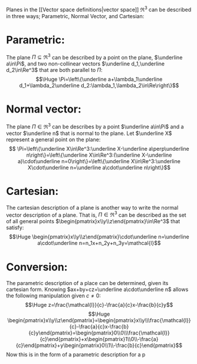 Planes in the [[Vector space definitions|vector space]] $\Re^3$ can be described in three ways; Parametric, Normal Vector, and Cartesian:

# Parametric:

The plane $\Pi\subseteq\Re^3$ can be described by a point on the plane, $\underline a\in\Pi$, and two non-collinear vectors $\underline d_1,\underline d_2\in\Re^3$ that are both parallel to $\Pi$:
$$\Huge \Pi=\left\{\underline a+\lambda_1\underline d_1+\lambda_2\underline d_2:\lambda_1,\lambda_2\in\Re\right\}$$
# Normal vector:

The plane $\Pi\in\Re^3$ can be describes by a point $\underline a\in\Pi$ and a vector $\underline n$ that is normal to the plane. Let $\underline X$ represent a general point on the plane:
$$ \Pi=\left\{\underline X\in\Re^3:\underline X-\underline a\perp\underline n\right\}=\left\{\underline X\in\Re^3:(\underline X-\underline a)\cdot\underline n=0\right\}=\left\{\underline X\in\Re^3:\underline X\cdot\underline n=\underline a\cdot\underline n\right\}$$
# Cartesian:

The cartesian description of a plane is another way to write the normal vector description of a plane. That is, $\Pi\in\Re^3$ can be described as the set of all general points $\begin{pmatrix}x\\y\\z\end{pmatrix}\in\Re^3$ that satisfy:
$$\Huge \begin{pmatrix}x\\y\\z\end{pmatrix}\cdot\underline n=\underline a\cdot\underline n=n_1x+n_2y+n_3y=\mathcal{l}$$
# Conversion:

The parametric description of a place can be determined, given its cartesian form. Knowing $ax+by+cz=\underline a\cdot\underline n$ allows the following manipulation given $c\neq0$:
$$\Huge z=\frac{\mathcal{l}}{c}-\frac{a}{c}x-\frac{b}{c}y$$
$$\Huge \begin{pmatrix}x\\y\\z\end{pmatrix}=\begin{pmatrix}x\\y\\\frac{\mathcal{l}}{c}-\frac{a}{c}x-\frac{b}{c}y\end{pmatrix}=\begin{pmatrix}0\\0\\\frac{\mathcal{l}}{c}\end{pmatrix}+x\begin{pmatrix}1\\0\\-\frac{a}{c}\end{pmatrix}+y\begin{pmatrix}0\\1\\-\frac{b}{c}\end{pmatrix}$$
Now this is in the form of a parametric description for a p